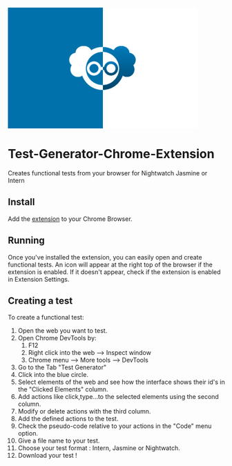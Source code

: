![Test Generator logo](./extensions/chrome/images/icons/440x280.jpg)


# Test-Generator-Chrome-Extension

Creates functional tests from your browser for Nightwatch Jasmine or Intern

## Install
 Add the [extension]("https://chrome.google.com/webstore/detail/test-recorder-nightwatch/kfdbnocoodopacnbliknkiakhaepcoik?hl=es") to your Chrome Browser.

## Running

 Once you've installed the extension, you can easily open and create functional tests.
 An icon will appear at the right top of the browser if the extension is enabled.
 If it doesn't appear, check if the extension is enabled in Extension Settings.

## Creating a test

To create a functional test:

1. Open the web you want to test.
2. Open Chrome DevTools by:
    1. F12
    2. Right click into the web --> Inspect window
    3. Chrome menu --> More tools --> DevTools
 3. Go to the Tab "Test Generator"
 4. Click into the blue circle.
 5. Select elements of the web and see how the interface shows their id's in the "Clicked Elements" column.
 6. Add actions like click,type...to the selected elements using the second column.
 7. Modify or delete actions with the third column.
 8. Add the defined actions to the test.
 9. Check the pseudo-code relative to your actions in the "Code" menu option.
 10. Give a file name to your test.
 11. Choose your test format : Intern, Jasmine or Nightwatch.
 12. Download your test ! 
 
 
